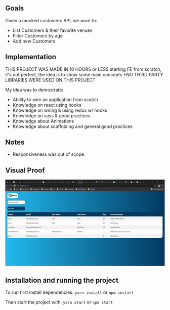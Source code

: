 ## Goals
Given a mocked customers API, we want to:
- List Customers & their favorite venues
- Filter Customers by age
- Add new Customers

## Implementation
THIS PROJECT WAS MADE IN 10 HOURS or LESS starting FE from scratch, it's not perfect, the idea is to show some main concepts
*NO THIRD PARTY LIBRARIES WERE USED ON THIS PROJECT

My idea was to demostrate:
- Ability to wire an application from scatch
- Knowledge on react using hooks
- Knowledge on wiring & using redux w/ hooks
- Knowledge on sass & good practices
- Knowledge about Animations
- Knowledge about scaffolding and general good practices

## Notes
- Responsiveness was out of scope

## Visual Proof
![alt text](https://github.com/ramilivia/screening-app-customer-react/blob/master/demo.gif "Demo")


## Installation and running the project

To run first install dependencies:
`yarn install` or `npm install`

Then start the project with:
`yarn start` or `npm start`



